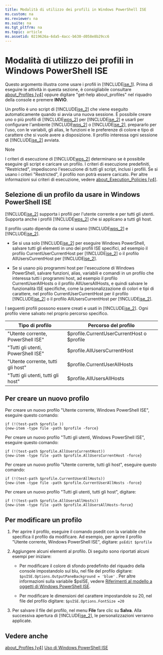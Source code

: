 ```yaml
---
title: Modalità di utilizzo dei profili in Windows PowerShell ISE
ms.custom: na
ms.reviewer: na
ms.suite: na
ms.tgt_pltfrm: na
ms.topic: article
ms.assetid: 0219626a-6da5-4acc-b630-d058e8b29cc6
---
```

# Modalità di utilizzo dei profili in Windows PowerShell ISE
Questo argomento illustra come usare i profili in [!INCLUDE[ise_1](../Token/ise_1_md.md)]. Prima di eseguire le attività in questa sezione, è consigliabile consultare [about_Profiles [v4]](assetId:///e1d9e30a-70cc-4f36-949f-fc7cd96b4054) oppure digitare "get-help about_profiles" nel riquadro della console e premere **INVIO**.

Un profilo è uno script di [!INCLUDE[ise_2](../Token/ise_2_md.md)] che viene eseguito automaticamente quando si avvia una nuova sessione.  È possibile creare uno o più profili di [!INCLUDE[wps_2](../Token/wps_2_md.md)] per [!INCLUDE[ise_2](../Token/ise_2_md.md)] e usarli per configurare l'ambiente [!INCLUDE[wps_2](../Token/wps_2_md.md)] o [!INCLUDE[ise_2](../Token/ise_2_md.md)], prepararlo per l'uso, con le variabili, gli alias, le funzioni e le preferenze di colore e tipo di carattere che si vuole avere a disposizione. Il profilo interessa ogni sessione di [!INCLUDE[ise_2](../Token/ise_2_md.md)] avviata.

> [!NOTE]
> I criteri di esecuzione di [!INCLUDE[wps_2](../Token/wps_2_md.md)] determinano se è possibile eseguire gli script e caricare un profilo. I criteri di esecuzione predefiniti, "Restricted", impediscono l'esecuzione di tutti gli script, inclusi i profili. Se si usano i criteri "Restricted", il profilo non potrà essere caricato. Per altre informazioni sui criteri di esecuzione, vedere [about_Execution_Policies [v4]](assetId:///347708dc-1515-4d74-978b-8334603472e6).

## Selezione di un profilo da usare in Windows PowerShell ISE
[!INCLUDE[ise_2](../Token/ise_2_md.md)] supporta i profili per l'utente corrente e per tutti gli utenti. Supporta anche i profili [!INCLUDE[wps_2](../Token/wps_2_md.md)] che si applicano a tutti gli host.

Il profilo usato dipende da come si usano [!INCLUDE[wps_2](../Token/wps_2_md.md)] e [!INCLUDE[ise_2](../Token/ise_2_md.md)].

-   Se si usa solo [!INCLUDE[ise_2](../Token/ise_2_md.md)] per eseguire Windows PowerShell, salvare tutti gli elementi in uno dei profili ISE specifici, ad esempio il profilo CurrentUserCurrentHost per [!INCLUDE[ise_2](../Token/ise_2_md.md)] o il profilo AllUsersCurrentHost per [!INCLUDE[ise_2](../Token/ise_2_md.md)].

-   Se si usano più programmi host per l'esecuzione di Windows PowerShell, salvare funzioni, alias, variabili e comandi in un profilo che interessa tutti i programmi host, ad esempio il profilo CurrentUserAllHosts o il profilo AllUsersAllHosts, e quindi salvare le funzionalità ISE specifiche, come la personalizzazione di colori e tipi di carattere, nel profilo CurrentUserCurrentHost per il profilo [!INCLUDE[ise_2](../Token/ise_2_md.md)] o il profilo AllUsersCurrentHost per [!INCLUDE[ise_2](../Token/ise_2_md.md)].

I seguenti profili possono essere creati e usati in [!INCLUDE[ise_2](../Token/ise_2_md.md)]. Ogni profilo viene salvato nel proprio percorso specifico.

|Tipo di profilo|Percorso del profilo|
|----------------|----------------|
|"Utente corrente, PowerShell ISE"|$profile.CurrentUserCurrentHost o $profile|
|"Tutti gli utenti, PowerShell ISE"|$profile.AllUsersCurrentHost|
|"Utente corrente, tutti gli host"|$profile.CurrentUserAllHosts|
|"Tutti gli utenti, tutti gli host"|$profile.AllUsersAllHosts|

## Per creare un nuovo profilo
Per creare un nuovo profilo "Utente corrente, Windows PowerShell ISE", eseguire questo comando:

```
if (!(test-path $profile )) 
{new-item -type file -path $profile -force}
```

Per creare un nuovo profilo "Tutti gli utenti, Windows PowerShell ISE", eseguire questo comando:

```
if (!(test-path $profile.AllUsersCurrentHost)) 
{new-item -type file -path $profile.AllUsersCurrentHost -force}
```

Per creare un nuovo profilo "Utente corrente, tutti gli host", eseguire questo comando:

```
if (!(test-path $profile.CurrentUserAllHosts)) 
{new-item -type file -path $profile.CurrentUserAllHosts -force}
```

Per creare un nuovo profilo "Tutti gli utenti, tutti gli host", digitare:

```
if (!(test-path $profile.AllUsersAllHosts)) 
{new-item -type file -path $profile.AllUsersAllHosts-force}
```

## Per modificare un profilo

1.  Per aprire il profilo, eseguire il comando psedit con la variabile che specifica il profilo da modificare. Ad esempio, per aprire il profilo "Utente corrente, Windows PowerShell ISE", digitare: `psEdit $profile`

2.  Aggiungere alcuni elementi al profilo. Di seguito sono riportati alcuni esempi per iniziare:

    -   Per modificare il colore di sfondo predefinito del riquadro della console impostandolo sul blu, nel file del profilo digitare: `$psISE.Options.OutputPaneBackground = 'blue'` . Per altre informazioni sulla variabile $psISE, vedere [Riferimenti al modello a oggetti di Windows PowerShell ISE](assetId:///e1a9e7d1-0fd5-47de-8d9b-f1be1ed13b0c).

    -   Per modificare le dimensioni del carattere impostandole su 20, nel file del profilo digitare: `$psISE.Options.FontSize =20`

3.  Per salvare il file del profilo, nel menu **File** fare clic su **Salva**. Alla successiva apertura di [!INCLUDE[ise_2](../Token/ise_2_md.md)], le personalizzazioni verranno applicate.

## Vedere anche
[about_Profiles [v4]](assetId:///e1d9e30a-70cc-4f36-949f-fc7cd96b4054)
[Uso di Windows PowerShell ISE](../Topic/Using-the-Windows-PowerShell-ISE.md)



<!--HONumber=Apr16_HO1-->


